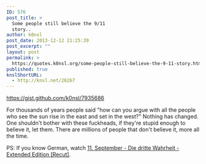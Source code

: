 ```yaml
---
ID: 576
post_title: >
  Some people still believe the 9/11
  story..
author: k0nsl
post_date: 2013-12-12 21:25:39
post_excerpt: ""
layout: post
permalink: >
  https://quotes.k0nsl.org/some-people-still-believe-the-9-11-story.html
published: true
knslShortURL:
  - http://knsl.net/28267
---
```

https://gist.github.com/k0nsl/7935686

For thousands of years people said "how can you argue with all the people who see the sun rise in the east and set in the west?" Nothing has changed. One shouldn't bother with these fuckheads, if they're stupid enough to believe it, let them. There are millions of people that don't believe it, more all the time.

PS:
If you know German, watch <a href="http://www.youtube.com/watch?v=4_GMcl8Vjto" target="_blank">11. September - Die dritte Wahrheit - Extended Edition [Recut]</a>.